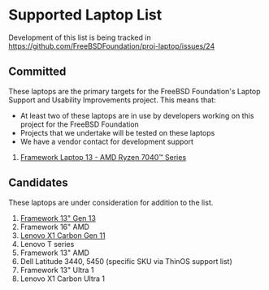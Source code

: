 # Supported Laptop List

Development of this list is being tracked in https://github.com/FreeBSDFoundation/proj-laptop/issues/24

## Committed

These laptops are the primary targets for the FreeBSD Foundation's Laptop Support and Usability Improvements project.
This means that:
- At least two of these laptops are in use by developers working on this project for the FreeBSD Foundation
- Projects that we undertake will be tested on these laptops
- We have a vendor contact for development support

1. [Framework Laptop 13 - AMD Ryzen 7040™ Series](https://frame.work/ca/en/products/laptop-diy-13-gen-amd/configuration/new)

## Candidates

These laptops are under consideration for addition to the list.

1. [Framework 13" Gen 13](https://frame.work/products/laptop-diy-13-gen-intel/configuration/new) 
1. Framework 16" AMD
1. [Lenovo X1 Carbon Gen 11](https://www.lenovo.com/us/en/p/laptops/thinkpad/thinkpadx1/thinkpad-x1-carbon-gen-11-14-inch-intel/21hm002gus)
1. Lenovo T series
1. Framework 13" AMD
1. Dell Latitude 3440, 5450 (specific SKU via ThinOS support list)
1. Framework 13" Ultra 1
1. Lenovo X1 Carbon Ultra 1
